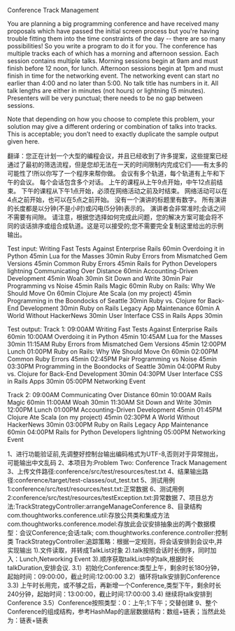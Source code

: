 Conference Track Management

You are planning a big programming conference and have received many proposals which have passed the initial screen process but you're having trouble fitting them into the time constraints of the day -- there are so many possibilities! So you write a program to do it for you.
The conference has multiple tracks each of which has a morning and afternoon session.
Each session contains multiple talks.
Morning sessions begin at 9am and must finish before 12 noon, for lunch.
Afternoon sessions begin at 1pm and must finish in time for the networking event.
The networking event can start no earlier than 4:00 and no later than 5:00.
No talk title has numbers in it.
All talk lengths are either in minutes (not hours) or lightning (5 minutes).
Presenters will be very punctual; there needs to be no gap between sessions.

Note that depending on how you choose to complete this problem, your solution may give a different ordering or combination of talks into tracks. This is acceptable; you don’t need to exactly duplicate the sample output given here.

翻译：您正在计划一个大型的编程会议，并且已经收到了许多提案，这些提案已经通过了最初的筛选流程，但是您却无法在一天的时间限制内完成它们——有太多的可能性了!所以你写了一个程序来帮你做。
会议有多个轨道，每个轨道有上午和下午的会议。
每个会话包含多个对话。
上午的课程从上午9点开始，中午12点前结束。
下午的课程从下午1点开始，必须在网络活动之前及时结束。
网络活动可以在4点之前开始，也可以在5点之前开始。
没有一个演讲的标题里有数字。
所有演讲的长度都是以分钟(不是小时)或闪电(5分钟)表示的。
演讲者会非常准时;会话之间不需要有间隙。
请注意，根据您选择如何完成此问题，您的解决方案可能会将不同的谈话排序或组合成轨道。这是可以接受的;您不需要完全复制这里给出的示例输出。

Test input:
Writing Fast Tests Against Enterprise Rails 60min
Overdoing it in Python 45min
Lua for the Masses 30min
Ruby Errors from Mismatched Gem Versions 45min
Common Ruby Errors 45min
Rails for Python Developers lightning
Communicating Over Distance 60min
Accounting-Driven Development 45min
Woah 30min
Sit Down and Write 30min
Pair Programming vs Noise 45min
Rails Magic 60min
Ruby on Rails: Why We Should Move On 60min
Clojure Ate Scala (on my project) 45min
Programming in the Boondocks of Seattle 30min
Ruby vs. Clojure for Back-End Development 30min
Ruby on Rails Legacy App Maintenance 60min
A World Without HackerNews 30min
User Interface CSS in Rails Apps 30min
 
Test output:
Track 1:
09:00AM Writing Fast Tests Against Enterprise Rails 60min
10:00AM Overdoing it in Python 45min
10:45AM Lua for the Masses 30min
11:15AM Ruby Errors from Mismatched Gem Versions 45min
12:00PM Lunch
01:00PM Ruby on Rails: Why We Should Move On 60min
02:00PM Common Ruby Errors 45min
02:45PM Pair Programming vs Noise 45min
03:30PM Programming in the Boondocks of Seattle 30min
04:00PM Ruby vs. Clojure for Back-End Development 30min
04:30PM User Interface CSS in Rails Apps 30min
05:00PM Networking Event
 
Track 2:
09:00AM Communicating Over Distance 60min
10:00AM Rails Magic 60min
11:00AM Woah 30min
11:30AM Sit Down and Write 30min
12:00PM Lunch
01:00PM Accounting-Driven Development 45min
01:45PM Clojure Ate Scala (on my project) 45min
02:30PM A World Without HackerNews 30min
03:00PM Ruby on Rails Legacy App Maintenance 60min
04:00PM Rails for Python Developers lightning
05:00PM Networking Event

1、进行功能验证前,先调整好控制台输出编码格式为UTF-8,否则对于异常抛出，可能输出中文乱码
2、本项目为:Problem Two: Conference Track Management
3、上传文件路径:conference/src/test/resources/test.txt
4、结果输出路径:conference/target/test-classes/out_test.txt
5、测试用例1:conference/src/test/resources/test.txt:正常数据
6、测试用例2:conference/src/test/resources/testException.txt:异常数据
7、项目总方法:TrackStrategyController:arrangeManageConference
8、目录结构
   com.thoughtworks.conference.util:存放公共类和集成方法
   com.thoughtworks.conference.model:存放此会议安排抽象出的两个数据模型：会议Conference;会话:talk;
   com.thoughtworks.conference.controller:控制类
        TrackStrategyController:追踪策略：根据一定规则，将会话安排到会议中,并实现输出
            1).文件读取，并转成TalkList对象
            2).talk按照会话时长倒序，同时加入：Lunch,Networking Event
            3).顺序获取talkList中的talk,根据时长talkDuration,安排会议.
                3.1）初始化Conference:类型上午，剩余时长180分钟，起始时间：09:00:00，截止时间:12:00:00
                3.2）循环将talk安排到Conference
                3.3) 上午时长用完，或不够之后，再新增一个Conference,类型下午，剩余时长240分钟，起始时间：13:00:00，截止时间:17:00:00
                3.4) 继续将talk安排到Conference
                3.5）Conference按照类型：0：上午;1:下午；交替创建
9、整个Conference的组成结构，参考HashMap的底层数据结构：数组+链表；当然此处为：链表+链表




